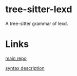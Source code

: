 # tree-sitter-lexd

A tree-sitter grammar of lexd.

# Links

[main repo](https://github.com/apertium/lexd)

[syntax description](https://github.com/apertium/lexd/blob/master/Usage.md)